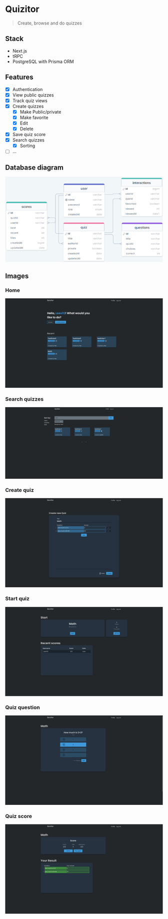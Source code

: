 # Quizitor

> Create, browse and do quizzes

## Stack

- Next.js
- tRPC
- PostgreSQL with Prisma ORM

## Features

- [x] Authentication
- [x] View public quizzes
- [x] Track quiz views
- [x] Create quizzes
  - [x] Make Public/private
  - [x] Make favorite
  - [x] Edit
  - [x] Delete
- [x] Save quiz score
- [x] Search quizzes
  - [x] Sorting
- [ ] ...

## Database diagram

![Db diagram](./gallery/diagram.png)

## Images

### Home

![Home](./gallery/home.png)

### Search quizzes

![Search](./gallery/search.png)

### Create quiz

![Create quiz](./gallery/create-quiz.png)

### Start quiz

![Start quiz](./gallery/start-quiz.png)

### Quiz question

![Quiz question](./gallery/quiz.png)

### Quiz score

![Quiz score](./gallery/quiz-finished.png)
